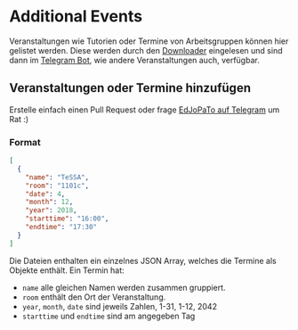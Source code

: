# Additional Events

Veranstaltungen wie Tutorien oder Termine von Arbeitsgruppen können hier gelistet werden.
Diese werden durch den [Downloader](https://github.com/HAWHHCalendarBot/downloader) eingelesen und sind dann im [Telegram Bot](https://telegram.me/HAWHHCalendarBot), wie andere Veranstaltungen auch, verfügbar.

## Veranstaltungen oder Termine hinzufügen

Erstelle einfach einen Pull Request oder frage [EdJoPaTo auf Telegram](https://t.me/EdJoPaTo) um Rat :)

### Format

```json
[
  {
    "name": "TeSSA",
    "room": "1101c",
    "date": 4,
    "month": 12,
    "year": 2018,
    "starttime": "16:00",
    "endtime": "17:30"
  }
]
```

Die Dateien enthalten ein einzelnes JSON Array, welches die Termine als Objekte enthält.
Ein Termin hat:

- `name` alle gleichen Namen werden zusammen gruppiert.
- `room` enthält den Ort der Veranstaltung.
- `year`, `month`, `date` sind jeweils Zahlen, 1-31, 1-12, 2042
- `starttime` und `endtime` sind am angegeben Tag
